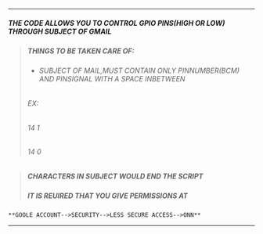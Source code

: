 ---------------------------------------------------------- 
##### THE CODE ALLOWS YOU TO CONTROL GPIO PINS(HIGH OR LOW) THROUGH SUBJECT OF GMAIL
 
 > ##### THINGS TO BE TAKEN CARE OF:
   > - ###### SUBJECT OF MAIL,MUST CONTAIN ONLY PINNUMBER(BCM) AND PINSIGNAL WITH A SPACE INBETWEEN
  > ###### EX:
  > ###### 14 1
   > ###### 14 0

   > ##### CHARACTERS IN SUBJECT WOULD END THE SCRIPT
   > ##### IT IS REUIRED THAT YOU GIVE PERMISSIONS AT 
    **GOOLE ACCOUNT-->SECURITY-->LESS SECURE ACCESS-->ONN** 


-------------------------------------------------------

